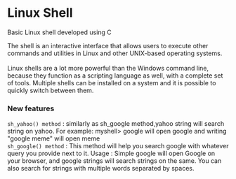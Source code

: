 
# Linux Shell
Basic Linux shell developed using C

The shell is an interactive interface that allows users to execute other commands and utilities in Linux and other UNIX-based operating systems.<br/><br/>
Linux shells are a lot more powerful than the Windows command line, because they function as a scripting language as well, with a complete set of tools. Multiple shells can be installed on a system and it is possible to quickly switch between them. <br/>

### New features
`sh_yahoo() method` : similarly as sh_google method,yahoo string will search string on yahoo. For example: myshell> google will open google and writing "google meme" will open meme<br/>
`sh_google() method` : This method will help you search google with whatever query you provide next to it. Usage : Simple google will open Google on your browser, and google strings will search strings on the same. You can also search for strings with multiple words separated by spaces.<br/>

